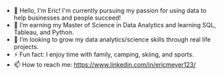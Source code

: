 - 👋 Hello, I'm Eric! I'm currently pursuing my passion for using data to help businesses and people succeed!
- 🌱 I’m earning my Master of Science in Data Analytics and learning SQL, Tableau, and Python.
- 👯 I’m looking to grow my data analytics/science skills through real life projects.
- ⚡ Fun fact: I enjoy time with family, camping, skiing, and sports.
- 📫 How to reach me: https://www.linkedin.com/in/ericmeyer123/
